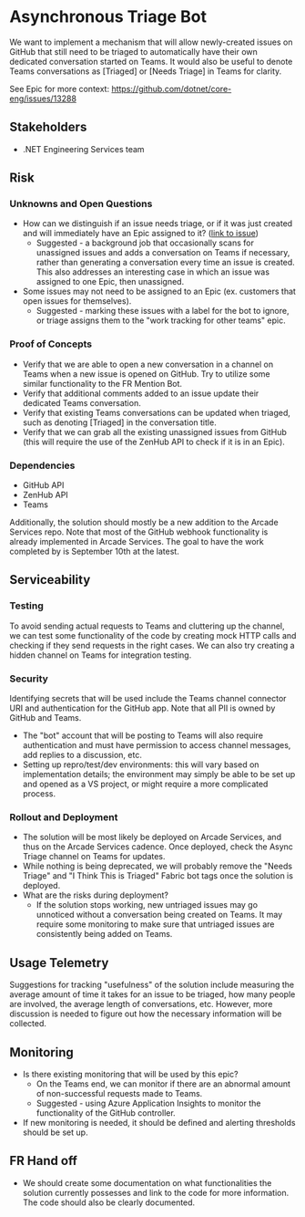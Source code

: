 # Asynchronous Triage Bot

We want to implement a mechanism that will allow newly-created issues on GitHub that still need to be triaged to automatically have their own dedicated conversation started on Teams. It would also be useful to denote Teams conversations as [Triaged] or [Needs Triage] in Teams for clarity.

See Epic for more context: https://github.com/dotnet/core-eng/issues/13288

## Stakeholders
  - .NET Engineering Services team

## Risk

### Unknowns and Open Questions
- How can we distinguish if an issue needs triage, or if it was just created and will immediately have an Epic assigned to it? ([link to issue](https://github.com/dotnet/core-eng/issues/13457))
  - Suggested - a background job that occasionally scans for unassigned issues and adds a conversation on Teams if necessary, rather than generating a conversation every time an issue is created. This also addresses an interesting case in which an issue was assigned to one Epic, then unassigned.
- Some issues may not need to be assigned to an Epic (ex. customers that open issues for themselves).
  - Suggested - marking these issues with a label for the bot to ignore, or triage assigns them to the "work tracking for other teams" epic.

### Proof of Concepts
- Verify that we are able to open a new conversation in a channel on Teams when a new issue is opened on GitHub. Try to utilize some similar functionality to the FR Mention Bot.
- Verify that additional comments added to an issue update their dedicated Teams conversation.
- Verify that existing Teams conversations can be updated when triaged, such as denoting [Triaged] in the conversation title.
- Verify that we can grab all the existing unassigned issues from GitHub (this will require the use of the ZenHub API to check if it is in an Epic).

### Dependencies
- GitHub API
- ZenHub API
- Teams

Additionally, the solution should mostly be a new addition to the Arcade Services repo. Note that most of the GitHub webhook functionality is already implemented in Arcade Services. The goal to have the work completed by is September 10th at the latest.

## Serviceability

### Testing
To avoid sending actual requests to Teams and cluttering up the channel, we can test some functionality of the code by creating mock HTTP calls and checking if they send requests in the right cases. We can also try creating a hidden channel on Teams for integration testing.

### Security
Identifying secrets that will be used include the Teams channel connector URI and authentication for the GitHub app. Note that all PII is owned by GitHub and Teams.
- The "bot" account that will be posting to Teams will also require authentication and must have permission to access channel messages, add replies to a discussion, etc.
- Setting up repro/test/dev environments: this will vary based on implementation details; the environment may simply be able to be set up and opened as a VS project, or might require a more complicated process.

### Rollout and Deployment
- The solution will be most likely be deployed on Arcade Services, and thus on the Arcade Services cadence. Once deployed, check the Async Triage channel on Teams for updates.
- While nothing is being deprecated, we will probably remove the "Needs Triage" and "I Think This is Triaged" Fabric bot tags once the solution is deployed.
- What are the risks during deployment?
  - If the solution stops working, new untriaged issues may go unnoticed without a conversation being created on Teams. It may require some monitoring to make sure that untriaged issues are consistently being added on Teams.

## Usage Telemetry
Suggestions for tracking "usefulness" of the solution include measuring the average amount of time it takes for an issue to be triaged, how many people are involved, the average length of conversations, etc. However, more discussion is needed to figure out how the necessary information will be collected.

## Monitoring
- Is there existing monitoring that will be used by this epic?
  - On the Teams end, we can monitor if there are an abnormal amount of non-successful requests made to Teams.
  - Suggested - using Azure Application Insights to monitor the functionality of the GitHub controller.
- If new monitoring is needed, it should be defined and alerting thresholds should be set up.

## FR Hand off
- We should create some documentation on what functionalities the solution currently possesses and link to the code for more information. The code should also be clearly documented.
